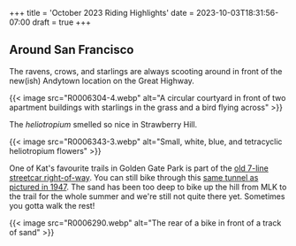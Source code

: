 +++
title = 'October 2023 Riding Highlights'
date = 2023-10-03T18:31:56-07:00
draft = true
+++

## Around San Francisco

The ravens, crows, and starlings are always scooting around in front of the new(ish) Andytown location on the Great Highway.

{{< image src="R0006304-4.webp" alt="A circular courtyard in front of two apartment buildings with starlings in the grass and a bird flying across" >}}

The _heliotropium_ smelled so nice in Strawberry Hill.

{{< image src="R0006343-3.webp" alt="Small, white, blue, and tetracyclic heliotropium flowers" >}}

One of Kat's favourite trails in Golden Gate Park is part of the [old 7-line streetcar right-of-way](http://opensfhistory.org/Display/wnp14.13402.jpg). You can still bike through this [same tunnel as pictured in 1947](http://opensfhistory.org/Display/wnp14.13321.jpg). The sand has been too deep to bike up the hill from MLK to the trail for the whole summer and we're still not quite there yet. Sometimes you gotta walk the rest!

{{< image src="R0006290.webp" alt="The rear of a bike in front of a track of sand" >}}
